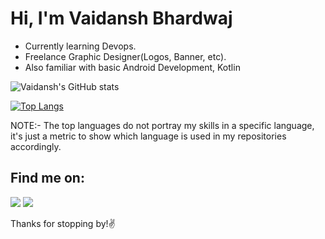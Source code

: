 # Hi, I'm Vaidansh Bhardwaj

* Currently learning Devops.
* Freelance Graphic Designer(Logos, Banner, etc).
* Also familiar with basic Android Development, Kotlin


![Vaidansh's GitHub stats](https://github-readme-stats.vercel.app/api?username=vaidanshbhardwaj&show_icons=true&theme=tokyonight)


[![Top Langs](https://github-readme-stats.vercel.app/api/top-langs/?username=vaidanshbhardwaj&theme=tokyonight)](https://github.com/vaidanshbhardwaj/github-readme-stats)

NOTE:- The top languages do not portray my skills in a specific language,  it's just a metric to show which language is used in my repositories accordingly.
<p>

  ## **Find me on:**
<p align="left">
<a href = "https://www.linkedin.com/in/vaidanshbhardwaj/"><img src="https://img.icons8.com/fluent/48/000000/linkedin.png"/></a> 
<a href = "https://twitter.com/vaidansh23"><img src="https://img.icons8.com/color/48/000000/twitter--v1.png"</a>    
 
  <a>Thanks for stopping by!✌️</a>
</p>
  

  
 
